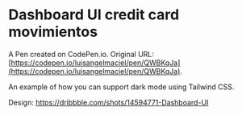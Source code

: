# Dashboard UI credit card movimientos

A Pen created on CodePen.io. Original URL: [https://codepen.io/luisangelmaciel/pen/QWBKqJa](https://codepen.io/luisangelmaciel/pen/QWBKqJa).

An example of how you can support dark mode using Tailwind CSS.

Design: https://dribbble.com/shots/14594771-Dashboard-UI